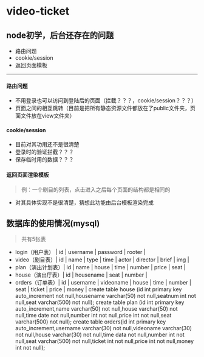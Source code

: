 # video-ticket
## node初学，后台还存在的问题
* 路由问题
* cookie/session
* 返回页面模板
-----
#### 路由问题
* 不用登录也可以访问到登陆后的页面（拦截？？？，cookie/session？？？）
* 页面之间的相互跳转（目前是把所有静态资源文件都放在了public文件夹，页面文件放在view文件夹）
#### cookie/session
* 目前对其功用还不是很清楚
* 登录时的验证拦截？？？
* 保存临时用的数据？？？
#### 返回页面渲染模板
>例：一个剧目的列表，点击进入之后每个页面的结构都是相同的
* 对其具体实现不是很清楚，猜想此功能由后台模板渲染完成
## 数据库的使用情况(mysql)
> 共有5张表
* login（用户表） | id | username | password | rooter |
* video（剧目表）| id | name | type | time | actor | director | brief | img |
* plan（演出计划表）| id | name | house | time | number | price | seat |
* house（演出厅表）| id | housename | seat | number |
* orders（订单表）| id | username | videoname | house | time | number | seat | ticket | price | money |
create table house (id int primary key auto_increment not null,housename varchar(50) not null,seatnum int not null,seat varchar(500) not null);
create table plan (id int primary key auto_increment,name varchar(50) not null,house varchar(50) not null,time date not null,number int not null,price int not null,seat varchar(500) not null);
 create table orders(id int primary key auto_increment,username varchar(30) not null,videoname varchar(30) not null,house varchar(30) not null,time data not null,number int not null,seat varchar(500) not null,ticket int not null,price int not null,money int not null);
